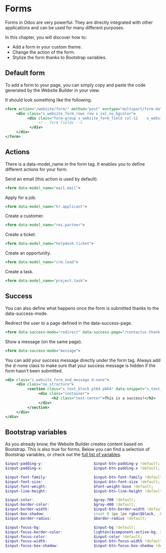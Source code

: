 # Forms

Forms in Odoo are very powerful. They are directly integrated with other
applications and can be used for many different purposes.

In this chapter, you will discover how to:

- Add a form in your custom theme.
- Change the action of the form.
- Stylize the form thanks to Bootstrap variables.

## Default form

To add a form to your page, you can simply copy and paste the code
generated by the Website Builder in your view.

It should look something like the following.

``` xml
<form action="/website/form/" method="post" enctype="multipart/form-data" class="o_mark_required" data-mark="*" data-pre-fill="true" data-success-mode="redirect" data-success-page="/contactus-thank-you" data-model_name="mail.mail">
     <div class="s_website_form_rows row s_col_no_bgcolor">
          <div class="form-group s_website_form_field col-12    s_website_form_dnone" data-name="Field">
               <!-- form fields -->
           </div>
     </div>
</form>
```

## Actions

There is a <span class="title-ref">data-model_name</span> in the form
tag. It enables you to define different actions for your form.

Send an email (this action is used by default).

``` xml
<form data-model_name="mail.mail">
```

Apply for a job.

``` xml
<form data-model_name="hr.applicant">
```

Create a customer.

``` xml
<form data-model_name="res.partner">
```

Create a ticket.

``` xml
<form data-model_name="helpdesk.ticket">
```

Create an opportunity.

``` xml
<form data-model_name="crm.lead">
```

Create a task.

``` xml
<form data-model_name="project.task">
```

## Success

You can also define what happens once the form is submitted thanks to
the <span class="title-ref">data-success-mode</span>.

Redirect the user to a page defined in the
<span class="title-ref">data-success-page</span>.

``` xml
<form data-success-mode="redirect" data-success-page="/contactus-thank-you">
```

Show a message (on the same page).

``` xml
<form data-success-mode="message">
```

You can add your success message directly under the form tag. Always add
the <span class="title-ref">d-none</span> class to make sure that your
success message is hidden if the form hasn't been submitted.

``` xml
<div class="s_website_form_end_message d-none">
     <div class="oe_structure">
          <section class="s_text_block pt64 pb64" data-snippet="s_text_block">
               <div class="container">
                     <h2 class="text-center">This is a success!</h2>
               </div>
          </section>
     </div>
</div>
```

## Bootstrap variables

As you already know, the Website Builder creates content based on
Bootstrap. This is also true for forms. Below you can find a selection
of Bootstrap variables, or check out the [full list of
variables](https://github.com/twbs/bootstrap/blob/main/scss/_variables.scss).

``` scss
$input-padding-y:                       $input-btn-padding-y !default;
$input-padding-x:                       $input-btn-padding-x !default;

$input-font-family:                     $input-btn-font-family !default;
$input-font-size:                       $input-btn-font-size !default;
$input-font-weight:                     $font-weight-base !default;
$input-line-height:                     $input-btn-line-height !default;

$input-color:                           $gray-700 !default;
$input-border-color:                    $gray-400 !default;
$input-border-width:                    $input-btn-border-width !default;
$input-box-shadow:                      inset 0 1px 1px rgba($black, .075) !default;
$input-border-radius:                   $border-radius !default;

$input-focus-bg:                        $input-bg !default;
$input-focus-border-color:              lighten($component-active-bg, 25%) !default;
$input-focus-color:                     $input-color !default;
$input-focus-width:                     $input-btn-focus-width !default;
$input-focus-box-shadow:                $input-btn-focus-box-shadow !default;
```
